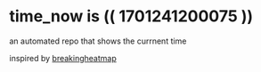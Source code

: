 # time_now is (( 1701241200075 ))

an automated repo that shows the currnent time

inspired by [breakingheatmap](https://github.com/breakingheatmap/breakingheatmap)